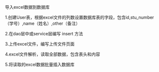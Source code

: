 导入excel数据到数据库

1.创建User表，根据excel文件的列数设置数据库表的字段，包含id,stu_number（学号）,name（姓名）,other（备注）

2.在dao层中或service层编写 insert 方法

3.上传excel文件，编写上传文件页面

4.excel文件解析，读取全部数据，包含表头和内容

5.将读取的excel数据批量插入数据库

